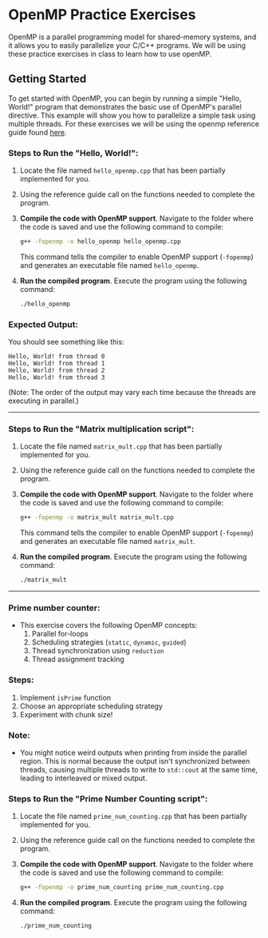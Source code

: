 # OpenMP Practice Exercises

OpenMP is a parallel programming model for shared-memory systems, and it allows you to easily parallelize your C/C++ programs. We will be using these practice exercises in class to learn how to use openMP.

## Getting Started

To get started with OpenMP, you can begin by running a simple "Hello, World!" program that demonstrates the basic use of OpenMP's parallel directive. This example will show you how to parallelize a simple task using multiple threads. For these exercises we will be using the openmp reference guide found [here](https://www.openmp.org/wp-content/uploads/OpenMP-RefGuide-6.0-OMP60SC24-web.pdf).

### Steps to Run the "Hello, World!":

1. Locate the file named `hello_openmp.cpp` that has been partially implemented for you.

2. Using the reference guide call on the functions needed to complete the program.

3. **Compile the code with OpenMP support**. Navigate to the folder where the code is saved and use the following command to compile:

   ```bash
   g++ -fopenmp -o hello_openmp hello_openmp.cpp
   ```

   This command tells the compiler to enable OpenMP support (`-fopenmp`) and generates an executable file named `hello_openmp`.

4. **Run the compiled program**. Execute the program using the following command:

   ```bash
   ./hello_openmp
   ```

### Expected Output:

You should see something like this:

```
Hello, World! from thread 0
Hello, World! from thread 1
Hello, World! from thread 2
Hello, World! from thread 3
```

(Note: The order of the output may vary each time because the threads are executing in parallel.)

---
### Steps to Run the "Matrix multiplication script":
1. Locate the file named `matrix_mult.cpp` that has been partially implemented for you.

2. Using the reference guide call on the functions needed to complete the program.

3. **Compile the code with OpenMP support**. Navigate to the folder where the code is saved and use the following command to compile:

   ```bash
   g++ -fopenmp -o matrix_mult matrix_mult.cpp
   ```

   This command tells the compiler to enable OpenMP support (`-fopenmp`) and generates an executable file named `matrix_mult`.

4. **Run the compiled program**. Execute the program using the following command:

   ```bash
   ./matrix_mult
   ```
   
---
### Prime number counter:
- This exercise covers the following OpenMP concepts:
  1. Parallel for-loops
  2. Scheduling strategies (`static`, `dynamic`, `guided`)
  3. Thread synchronization using `reduction`
  4. Thread assignment tracking

### Steps:
1. Implement `isPrime` function
2. Choose an appropriate scheduling strategy
3. Experiment with chunk size!


### Note:
- You might notice weird outputs when printing from inside the parallel region. This is normal because the output isn't synchronized between threads, causing multiple threads to write to `std::cout` at the same time, leading to interleaved or mixed output.

### Steps to Run the "Prime Number Counting script":
1. Locate the file named `prime_num_counting.cpp` that has been partially implemented for you.

2. Using the reference guide call on the functions needed to complete the program.

3. **Compile the code with OpenMP support**. Navigate to the folder where the code is saved and use the following command to compile:

   ```bash
   g++ -fopenmp -o prime_num_counting prime_num_counting.cpp
   ```

4. **Run the compiled program**. Execute the program using the following command:

   ```bash
   ./prime_num_counting
   ```
